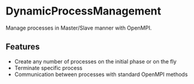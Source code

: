 # DynamicProcessManagement
Manage processes in Master/Slave manner with OpenMPI.
## Features
+ Create any number of processes on the initial phase or on the fly
+ Terminate specific process
+ Communication between processes with standard OpenMPI methods

